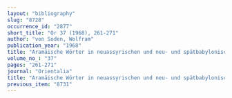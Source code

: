 ```yaml
---
layout: "bibliography"
slug: "8728"
occurrence_id: "2877"
short_title: "Or 37 (1968), 261-271"
author: "von Soden, Wolfram"
publication_year: "1968"
title: "Aramäische Wörter in neuassyrischen und neu- und spätbabylonischen Texten. Ein Vorbericht. II (n - z and Nachträge)"
volume_no_: "37"
pages: "261-271"
journal: "Orientalia"
title: "Aramäische Wörter in neuassyrischen und neu- und spätbabylonischen Texten. Ein Vorbericht. II (n - z and Nachträge)"
previous_item: "8731"
---
```

